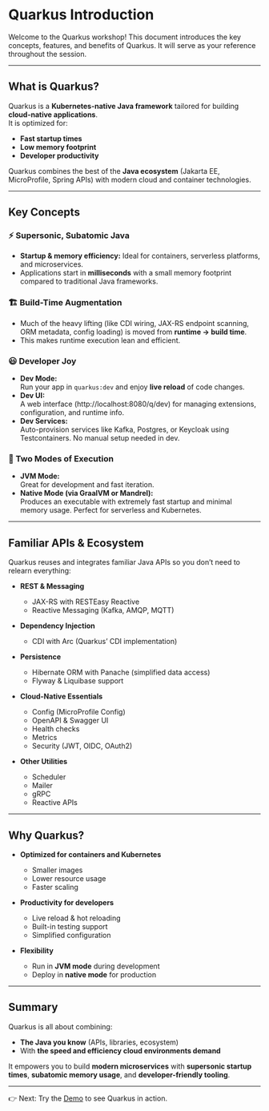 # Quarkus Introduction

Welcome to the Quarkus workshop! This document introduces the key concepts, features, and benefits of Quarkus. It will serve as your reference throughout the session.

---

## What is Quarkus?

Quarkus is a **Kubernetes-native Java framework** tailored for building **cloud-native applications**.  
It is optimized for:
- **Fast startup times**
- **Low memory footprint**
- **Developer productivity**

Quarkus combines the best of the **Java ecosystem** (Jakarta EE, MicroProfile, Spring APIs) with modern cloud and container technologies.

---

## Key Concepts

### ⚡ Supersonic, Subatomic Java
- **Startup & memory efficiency:** Ideal for containers, serverless platforms, and microservices.
- Applications start in **milliseconds** with a small memory footprint compared to traditional Java frameworks.

### 🏗 Build-Time Augmentation
- Much of the heavy lifting (like CDI wiring, JAX-RS endpoint scanning, ORM metadata, config loading) is moved from **runtime → build time**.
- This makes runtime execution lean and efficient.

### 😃 Developer Joy
- **Dev Mode:**  
  Run your app in `quarkus:dev` and enjoy **live reload** of code changes.
- **Dev UI:**  
  A web interface (http://localhost:8080/q/dev) for managing extensions, configuration, and runtime info.
- **Dev Services:**  
  Auto-provision services like Kafka, Postgres, or Keycloak using Testcontainers. No manual setup needed in dev.

### 🔄 Two Modes of Execution
- **JVM Mode:**  
  Great for development and fast iteration.  
- **Native Mode (via GraalVM or Mandrel):**  
  Produces an executable with extremely fast startup and minimal memory usage. Perfect for serverless and Kubernetes.

---

## Familiar APIs & Ecosystem

Quarkus reuses and integrates familiar Java APIs so you don’t need to relearn everything:

- **REST & Messaging**
  - JAX-RS with RESTEasy Reactive
  - Reactive Messaging (Kafka, AMQP, MQTT)

- **Dependency Injection**
  - CDI with Arc (Quarkus’ CDI implementation)

- **Persistence**
  - Hibernate ORM with Panache (simplified data access)
  - Flyway & Liquibase support

- **Cloud-Native Essentials**
  - Config (MicroProfile Config)
  - OpenAPI & Swagger UI
  - Health checks
  - Metrics
  - Security (JWT, OIDC, OAuth2)

- **Other Utilities**
  - Scheduler
  - Mailer
  - gRPC
  - Reactive APIs

---

## Why Quarkus?

- **Optimized for containers and Kubernetes**
  - Smaller images
  - Lower resource usage
  - Faster scaling

- **Productivity for developers**
  - Live reload & hot reloading
  - Built-in testing support
  - Simplified configuration

- **Flexibility**
  - Run in **JVM mode** during development
  - Deploy in **native mode** for production

---

## Summary

Quarkus is all about combining:
- **The Java you know** (APIs, libraries, ecosystem)  
- With **the speed and efficiency cloud environments demand**

It empowers you to build **modern microservices** with **supersonic startup times**, **subatomic memory usage**, and **developer-friendly tooling**.

---

👉 Next: Try the [Demo](starter-exercise/README.md) to see Quarkus in action.
